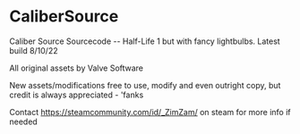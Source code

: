 # CaliberSource
Caliber Source Sourcecode -- Half-Life 1 but with fancy lightbulbs.
Latest build 8/10/22

All original assets by Valve Software

New assets/modifications free to use, modify and even outright copy, but credit is always appreciated - 'fanks

Contact https://steamcommunity.com/id/_ZimZam/ on steam for more info if needed
